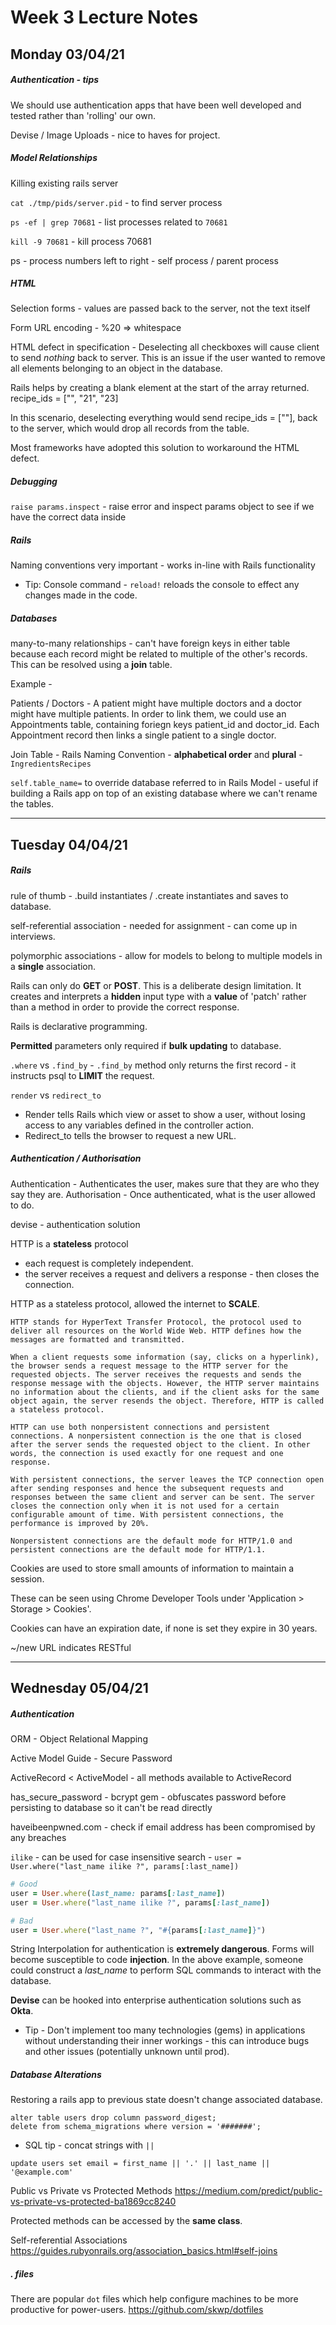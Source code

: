 # Week 3 Lecture Notes

## Monday 03/04/21

##### Authentication - tips

We should use authentication apps that have been well developed and tested rather than 'rolling' our own.

Devise / Image Uploads - nice to haves for project.

##### Model Relationships

Killing existing rails server

`cat ./tmp/pids/server.pid` - to find server process

`ps -ef | grep 70681` - list processes related to `70681`

`kill -9 70681` - kill process 70681

ps - process numbers left to right - self process / parent process

##### HTML

Selection forms - values are passed back to the server, not the text itself

Form URL encoding - %20 => whitespace

HTML defect in specification - Deselecting all checkboxes will cause client to send *nothing* back to server.
This is an issue if the user wanted to remove all elements belonging to an object in the database.

Rails helps by creating a blank element at the start of the array returned.
recipe_ids = ["", "21", "23]

In this scenario, deselecting everything would send recipe_ids = [""], back to the server, which would drop all records from the table.

Most frameworks have adopted this solution to workaround the HTML defect.

##### Debugging

`raise params.inspect` - raise error and inspect params object to see if we have the correct data inside

##### Rails

Naming conventions very important - works in-line with Rails functionality

- Tip: Console command - `reload!` reloads the console to effect any changes made in the code.

##### Databases

many-to-many relationships - can't have foreign keys in either table because each record might be related to multiple of the other's records.
This can be resolved using a **join** table.

Example -

Patients / Doctors - A patient might have multiple doctors and a doctor might have multiple patients.
In order to link them, we could use an Appointments table, containing foriegn keys patient_id and doctor_id.
Each Appointment record then links a single patient to a single doctor.

Join Table - Rails Naming Convention - **alphabetical order** and **plural** - `IngredientsRecipes`

`self.table_name=` to override database referred to in Rails Model - useful if building a Rails app on top of an existing database where we can't rename the tables.

<hr>

## Tuesday 04/04/21

##### Rails

rule of thumb - .build instantiates / .create instantiates and saves to database.

self-referential association - needed for assignment - can come up in interviews.

polymorphic associations - allow for models to belong to multiple models in a **single** association.

Rails can only do **GET** or **POST**.
This is a deliberate design limitation.
It creates and interprets a **hidden** input type with a **value** of 'patch' rather than a method in order to provide the correct response.

Rails is declarative programming.

**Permitted** parameters only required if **bulk updating** to database.

`.where` vs `.find_by` - `.find_by` method only returns the first record - it instructs psql to **LIMIT** the request.

`render` vs `redirect_to`
- Render tells Rails which view or asset to show a user, without losing access to any variables defined in the controller action.
- Redirect_to tells the browser to request a new URL.

##### Authentication / Authorisation

Authentication - Authenticates the user, makes sure that they are who they say they are.
Authorisation - Once authenticated, what is the user allowed to do.

devise - authentication solution

HTTP is a **stateless** protocol 
- each request is completely independent.
- the server receives a request and delivers a response - then closes the connection.

HTTP as a stateless protocol, allowed the internet to **SCALE**.

```
HTTP stands for HyperText Transfer Protocol, the protocol used to deliver all resources on the World Wide Web. HTTP defines how the messages are formatted and transmitted.

When a client requests some information (say, clicks on a hyperlink), the browser sends a request message to the HTTP server for the requested objects. The server receives the requests and sends the response message with the objects. However, the HTTP server maintains no information about the clients, and if the client asks for the same object again, the server resends the object. Therefore, HTTP is called a stateless protocol.

HTTP can use both nonpersistent connections and persistent connections. A nonpersistent connection is the one that is closed after the server sends the requested object to the client. In other words, the connection is used exactly for one request and one response.

With persistent connections, the server leaves the TCP connection open after sending responses and hence the subsequent requests and responses between the same client and server can be sent. The server closes the connection only when it is not used for a certain configurable amount of time. With persistent connections, the performance is improved by 20%.
 
Nonpersistent connections are the default mode for HTTP/1.0 and persistent connections are the default mode for HTTP/1.1.
```

Cookies are used to store small amounts of information to maintain a session.

These can be seen using Chrome Developer Tools under 'Application > Storage > Cookies'.

Cookies can have an expiration date, if none is set they expire in 30 years.

~/new URL indicates RESTful

<hr>

## Wednesday 05/04/21

##### Authentication

ORM - Object Relational Mapping

Active Model Guide - Secure Password

ActiveRecord < ActiveModel - all methods available to ActiveRecord

has_secure_password - bcrypt gem - obfuscates password before persisting to database so it can't be read directly

haveibeenpwned.com - check if email address has been compromised by any breaches

`ilike` - can be used for case insensitive search - `user = User.where("last_name ilike ?", params[:last_name])`

``` Ruby
# Good
user = User.where(last_name: params[:last_name])
user = User.where("last_name ilike ?", params[:last_name])

# Bad
user = User.where("last_name ?", "#{params[:last_name]}")
```

String Interpolation for authentication is **extremely dangerous**.
Forms will become susceptible to code **injection**.
In the above example, someone could construct a *last_name* to perform SQL commands to interact with the database.

**Devise** can be hooked into enterprise authentication solutions such as **Okta**.

- Tip - Don't implement too many technologies (gems) in applications without understanding their inner workings - this can introduce bugs and other issues (potentially unknown until prod).

##### Database Alterations

Restoring a rails app to previous state doesn't change associated database.

```
alter table users drop column password_digest;
delete from schema_migrations where version = '#######';
```

- SQL tip - concat strings with `||`
```
update users set email = first_name || '.' || last_name || '@example.com'
```

Public vs Private vs Protected Methods
https://medium.com/predict/public-vs-private-vs-protected-ba1869cc8240

Protected methods can be accessed by the **same class**.

Self-referential Associations
https://guides.rubyonrails.org/association_basics.html#self-joins

##### . files

There are popular `dot` files which help configure machines to be more productive for power-users.
https://github.com/skwp/dotfiles
